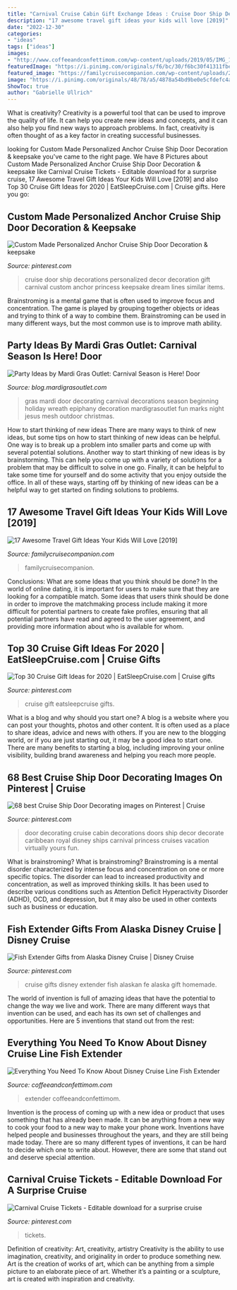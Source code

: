 ```yaml
---
title: "Carnival Cruise Cabin Gift Exchange Ideas : Cruise Door Ship Decorations Personalized Decor Decoration Gift Carnival Custom Anchor Princess Keepsake Dream Lines Similar Items"
description: "17 awesome travel gift ideas your kids will love [2019]"
date: "2022-12-30"
categories:
- "ideas"
tags: ["ideas"]
images:
- "http://www.coffeeandconfettimom.com/wp-content/uploads/2019/05/IMG_1952e-768x1152.jpg"
featuredImage: "https://i.pinimg.com/originals/f6/bc/30/f6bc30f41311fbe99ccaa1099754e2ba.png"
featured_image: "https://familycruisecompanion.com/wp-content/uploads/2017/11/3.png"
image: "https://i.pinimg.com/originals/48/78/a5/4878a54bd9be0e5cfdefc4a8f50b9ea6.jpg"
ShowToc: true
author: "Gabrielle Ullrich"
---
```



What is creativity?
Creativity is a powerful tool that can be used to improve the quality of life. It can help you create new ideas and concepts, and it can also help you find new ways to approach problems. In fact, creativity is often thought of as a key factor in creating successful businesses.

	

		
looking for Custom Made Personalized Anchor Cruise Ship Door Decoration &amp; keepsake you've came to the right page. We have 8 Pictures about Custom Made Personalized Anchor Cruise Ship Door Decoration &amp; keepsake like Carnival Cruise Tickets - Editable download for a surprise cruise, 17 Awesome Travel Gift Ideas Your Kids Will Love [2019] and also Top 30 Cruise Gift Ideas for 2020 | EatSleepCruise.com | Cruise gifts. Here you go:
		
    
## Custom Made Personalized Anchor Cruise Ship Door Decoration &amp; Keepsake

<img loading=lazy src="https://i.pinimg.com/originals/48/78/a5/4878a54bd9be0e5cfdefc4a8f50b9ea6.jpg" onerror="this.onerror=null;this.src='https://tse3.mm.bing.net/th?id=OIP.rV9EuRPCC7dsQyHzQaThbwHaK4&amp;pid=15.1';" alt="Custom Made Personalized Anchor Cruise Ship Door Decoration &amp; keepsake">

_Source: pinterest.com_

>cruise door ship decorations personalized decor decoration gift carnival custom anchor princess keepsake dream lines similar items. 

	

Brainstroming is a mental game that is often used to improve focus and concentration. The game is played by grouping together objects or ideas and trying to think of a way to combine them. Brainstroming can be used in many different ways, but the most common use is to improve math ability.

    
## Party Ideas By Mardi Gras Outlet: Carnival Season Is Here! Door

<img loading=lazy src="http://www.mardigrasoutlet.com/_images/blog/doorcarnival.jpg?width=578" onerror="this.onerror=null;this.src='https://tse4.mm.bing.net/th?id=OIP.l-9Qjtl5jehoWw1Wp7Wz1gHaIM&amp;pid=15.1';" alt="Party Ideas by Mardi Gras Outlet: Carnival Season is Here! Door">

_Source: blog.mardigrasoutlet.com_

>gras mardi door decorating carnival decorations season beginning holiday wreath epiphany decoration mardigrasoutlet fun marks night jesus mesh outdoor christmas. 

	

How to start thinking of new ideas
There are many ways to think of new ideas, but some tips on how to start thinking of new ideas can be helpful. One way is to break up a problem into smaller parts and come up with several potential solutions. Another way to start thinking of new ideas is by brainstorming. This can help you come up with a variety of solutions for a problem that may be difficult to solve in one go. Finally, it can be helpful to take some time for yourself and do some activity that you enjoy outside the office. In all of these ways, starting off by thinking of new ideas can be a helpful way to get started on finding solutions to problems.

    
## 17 Awesome Travel Gift Ideas Your Kids Will Love [2019]

<img loading=lazy src="https://familycruisecompanion.com/wp-content/uploads/2017/11/3.png" onerror="this.onerror=null;this.src='https://tse1.mm.bing.net/th?id=OIP.4oMiUxpcnJp4c2da6ywaTgHaLH&amp;pid=15.1';" alt="17 Awesome Travel Gift Ideas Your Kids Will Love [2019]">

_Source: familycruisecompanion.com_

>familycruisecompanion. 

	

Conclusions: What are some Ideas that you think should be done?
In the world of online dating, it is important for users to make sure that they are looking for a compatible match. Some ideas that users think should be done in order to improve the matchmaking process include making it more difficult for potential partners to create fake profiles, ensuring that all potential partners have read and agreed to the user agreement, and providing more information about who is available for whom.

    
## Top 30 Cruise Gift Ideas For 2020 | EatSleepCruise.com | Cruise Gifts

<img loading=lazy src="https://i.pinimg.com/originals/50/3a/dd/503add7c1e6f650302772b71568475d9.png" onerror="this.onerror=null;this.src='https://tse4.mm.bing.net/th?id=OIP.EvEJ60BciwLPN8nUUQ3QEQHaPj&amp;pid=15.1';" alt="Top 30 Cruise Gift Ideas for 2020 | EatSleepCruise.com | Cruise gifts">

_Source: pinterest.com_

>cruise gift eatsleepcruise gifts. 

	

What is a blog and why should you start one?
A blog is a website where you can post your thoughts, photos and other content. It is often used as a place to share ideas, advice and news with others. If you are new to the blogging world, or if you are just starting out, it may be a good idea to start one. There are many benefits to starting a blog, including improving your online visibility, building brand awareness and helping you reach more people.

    
## 68 Best Cruise Ship Door Decorating Images On Pinterest | Cruise

<img loading=lazy src="https://i.pinimg.com/736x/6d/d0/a5/6dd0a54eec99f86bc9d85599d4746d4c--door-decorating-ideas-for-decorating.jpg" onerror="this.onerror=null;this.src='https://tse2.mm.bing.net/th?id=OIP.gUCwYJ0Lme5Dq6VFV-8FSwHaHa&amp;pid=15.1';" alt="68 best Cruise Ship Door Decorating images on Pinterest | Cruise">

_Source: pinterest.com_

>door decorating cruise cabin decorations doors ship decor decorate caribbean royal disney ships carnival princess cruises vacation virtually yours fun. 

	

What is brainstroming?
What is brainstroming? Brainstroming is a mental disorder characterized by intense focus and concentration on one or more specific topics. The disorder can lead to increased productivity and concentration, as well as improved thinking skills. It has been used to describe various conditions such as Attention Deficit Hyperactivity Disorder (ADHD), OCD, and depression, but it may also be used in other contexts such as business or education.

    
## Fish Extender Gifts From Alaska Disney Cruise | Disney Cruise

<img loading=lazy src="https://s-media-cache-ak0.pinimg.com/736x/bf/bd/d9/bfbdd9d97bd3046b9e4ed8552910681c.jpg" onerror="this.onerror=null;this.src='https://tse1.mm.bing.net/th?id=OIP.rMIoRM7ikq16xtch3eyh1gHaFj&amp;pid=15.1';" alt="Fish Extender Gifts from Alaska Disney Cruise | Disney Cruise">

_Source: pinterest.com_

>cruise gifts disney extender fish alaskan fe alaska gift homemade. 

	

The world of invention is full of amazing ideas that have the potential to change the way we live and work. There are many different ways that invention can be used, and each has its own set of challenges and opportunities. Here are 5 inventions that stand out from the rest:

    
## Everything You Need To Know About Disney Cruise Line Fish Extender

<img loading=lazy src="http://www.coffeeandconfettimom.com/wp-content/uploads/2019/05/IMG_1952e-768x1152.jpg" onerror="this.onerror=null;this.src='https://tse3.mm.bing.net/th?id=OIP.NATZBLJicxtV0ZPs6b8R-AHaLH&amp;pid=15.1';" alt="Everything You Need To Know About Disney Cruise Line Fish Extender">

_Source: coffeeandconfettimom.com_

>extender coffeeandconfettimom. 

	

Invention is the process of coming up with a new idea or product that uses something that has already been made. It can be anything from a new way to cook your food to a new way to make your phone work. Inventions have helped people and businesses throughout the years, and they are still being made today. There are so many different types of inventions, it can be hard to decide which one to write about. However, there are some that stand out and deserve special attention.

    
## Carnival Cruise Tickets - Editable Download For A Surprise Cruise

<img loading=lazy src="https://i.pinimg.com/originals/f6/bc/30/f6bc30f41311fbe99ccaa1099754e2ba.png" onerror="this.onerror=null;this.src='https://tse4.mm.bing.net/th?id=OIP.EmVdyqMT3XY_sEnnb3r2rAHaF7&amp;pid=15.1';" alt="Carnival Cruise Tickets - Editable download for a surprise cruise">

_Source: pinterest.com_

>tickets. 

	

Definition of creativity: Art, creativity, artistry
Creativity is the ability to use imagination, creativity, and originality in order to produce something new. Art is the creation of works of art, which can be anything from a simple picture to an elaborate piece of art. Whether it’s a painting or a sculpture, art is created with inspiration and creativity.

